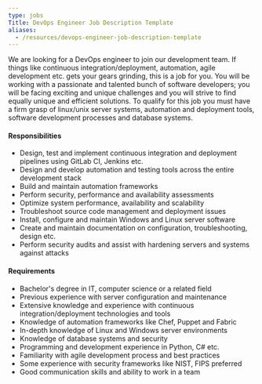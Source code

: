 ```yaml
---
type: jobs
Title: DevOps Engineer Job Description Template
aliases:
  - /resources/devops-engineer-job-description-template
---
```


We are looking for a DevOps engineer to join our development team. If things like continuous integration/deployment, automation, agile development etc. gets your gears grinding, this is a job for you. You will be working with a passionate and talented bunch of software developers; you will be facing exciting and unique challenges and you will strive to find equally unique and efficient solutions. To qualify for this job you must have a firm grasp of linux/unix server systems, automation and deployment tools, software development processes and database systems.

#### Responsibilities

- Design, test and implement continuous integration and deployment pipelines using GitLab CI, Jenkins etc.
- Design and develop automation and testing tools across the entire development stack
- Build and maintain automation frameworks
- Perform security, performance and availability assessments
- Optimize system performance, availability and scalability
- Troubleshoot source code management and deployment issues
- Install, configure and maintain Windows and Linux server software
- Create and maintain documentation on configuration, troubleshooting, design etc.
- Perform security audits and assist with hardening servers and systems against attacks

#### Requirements

- Bachelor's degree in IT, computer science or a related field
- Previous experience with server configuration and maintenance
- Extensive knowledge and experience with continuous integration/deployment technologies and tools
- Knowledge of automation frameworks like Chef, Puppet and Fabric
- In-depth knowledge of Linux and Windows server environments
- Knowledge of database systems and security
- Programming and development experience in Python, C# etc.
- Familiarity with agile development process and best practices
- Some experience with security frameworks like NIST, FIPS preferred
- Good communication skills and ability to work in a team
